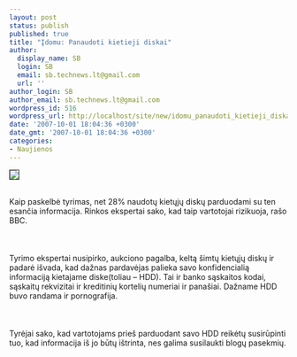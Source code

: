 ```yaml
---
layout: post
status: publish
published: true
title: "Įdomu: Panaudoti kietieji diskai"
author:
  display_name: SB
  login: SB
  email: sb.technews.lt@gmail.com
  url: ''
author_login: SB
author_email: sb.technews.lt@gmail.com
wordpress_id: 516
wordpress_url: http://localhost/site/new/idomu_panaudoti_kietieji_diskai/
date: '2007-10-01 18:04:36 +0300'
date_gmt: '2007-10-01 18:04:36 +0300'
categories:
- Naujienos
---
```

<div class="imgright"><img src="http://tbn0.google.com/images?q=tbn:-APlDyyu2pPoMM:http://hardwarelogic.com/articles/reviews/misc/Seagate750/HDD_1.jpg" border="1"></div>
<p><br>Kaip paskelbė tyrimas, net 28% naudotų kietųjų diskų parduodami su ten esančia informacija. Rinkos ekspertai sako, kad taip vartotojai rizikuoja, rašo BBC.<br />
<br><br />
<br>Tyrimo ekspertai nusipirko, aukciono pagalba, keltą šimtų kietųjų diskų ir padarė išvada, kad dažnas pardavėjas palieka savo konfidencialią informaciją kietajame diske(toliau – HDD). Tai ir banko sąskaitos kodai, sąskaitų rekvizitai ir kreditinių kortelių numeriai ir panašiai. Dažname HDD buvo randama ir pornografija.<br />
<br><br />
<br>Tyrėjai sako, kad vartotojams prieš parduodant savo HDD reikėtų susirūpinti tuo, kad informacija iš jo būtų ištrinta, nes galima susilaukti blogų pasekmių.<br />
<br></p>
